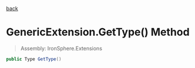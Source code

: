 ﻿

[back](/IronSphere.Extensions/types/GenericExtension)

# GenericExtension.GetType() Method

> Assembly: IronSphere.Extensions

```csharp
public Type GetType()
```



 